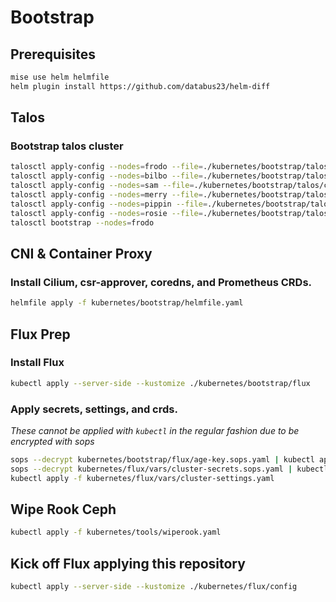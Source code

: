 # Bootstrap

## Prerequisites
```sh
mise use helm helmfile
helm plugin install https://github.com/databus23/helm-diff
```

## Talos

### Bootstrap talos cluster

```sh
talosctl apply-config --nodes=frodo --file=./kubernetes/bootstrap/talos/clusterconfig/theshire-frodo.yaml --insecure
talosctl apply-config --nodes=bilbo --file=./kubernetes/bootstrap/talos/clusterconfig/theshire-bilbo.yaml --insecure
talosctl apply-config --nodes=sam --file=./kubernetes/bootstrap/talos/clusterconfig/theshire-sam.yaml --insecure
talosctl apply-config --nodes=merry --file=./kubernetes/bootstrap/talos/clusterconfig/theshire-merry.yaml --insecure
talosctl apply-config --nodes=pippin --file=./kubernetes/bootstrap/talos/clusterconfig/theshire-pippin.yaml --insecure
talosctl apply-config --nodes=rosie --file=./kubernetes/bootstrap/talos/clusterconfig/theshire-rosie.yaml --insecure
talosctl bootstrap --nodes=frodo
```
## CNI & Container Proxy

### Install Cilium, csr-approver, coredns, and Prometheus CRDs.
```sh
helmfile apply -f kubernetes/bootstrap/helmfile.yaml
```

## Flux Prep

### Install Flux

```sh
kubectl apply --server-side --kustomize ./kubernetes/bootstrap/flux
```

### Apply secrets, settings, and crds.

_These cannot be applied with `kubectl` in the regular fashion due to be encrypted with sops_

```sh
sops --decrypt kubernetes/bootstrap/flux/age-key.sops.yaml | kubectl apply -f -
sops --decrypt kubernetes/flux/vars/cluster-secrets.sops.yaml | kubectl apply -f -
kubectl apply -f kubernetes/flux/vars/cluster-settings.yaml
```

## Wipe Rook Ceph

```sh
kubectl apply -f kubernetes/tools/wiperook.yaml
```

## Kick off Flux applying this repository

```sh
kubectl apply --server-side --kustomize ./kubernetes/flux/config
```
